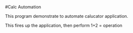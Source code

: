 #Calc Automation

This program demonstrate to automate calucator application.

This fires up the application, then perform 1+2 = operation
